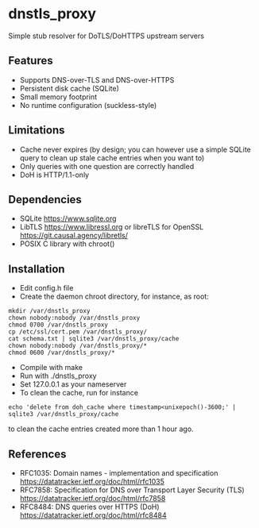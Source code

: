 # dnstls_proxy
Simple stub resolver for DoTLS/DoHTTPS upstream servers

## Features

- Supports DNS-over-TLS and DNS-over-HTTPS
- Persistent disk cache (SQLite)
- Small memory footprint
- No runtime configuration (suckless-style)

## Limitations

- Cache never expires (by design; you can however use a simple SQLite query to clean up stale cache entries when you want to)
- Only queries with one question are correctly handled
- DoH is HTTP/1.1-only

## Dependencies

- SQLite <https://www.sqlite.org>
- LibTLS <https://www.libressl.org> or libreTLS for OpenSSL <https://git.causal.agency/libretls/>
- POSIX C library with chroot()

## Installation

- Edit config.h file
- Create the daemon chroot directory, for instance, as root:
``` 
mkdir /var/dnstls_proxy
chown nobody:nobody /var/dnstls_proxy
chmod 0700 /var/dnstls_proxy
cp /etc/ssl/cert.pem /var/dnstls_proxy/
cat schema.txt | sqlite3 /var/dnstls_proxy/cache
chown nobody:nobody /var/dnstls_proxy/*
chmod 0600 /var/dnstls_proxy/*   
```
- Compile with make
- Run with ./dnstls_proxy
- Set 127.0.0.1 as your nameserver
- To clean the cache, run for instance
```
echo 'delete from doh_cache where timestamp<unixepoch()-3600;' | sqlite3 /var/dnstls_proxy/cache
```
to clean the cache entries created more than 1 hour ago.

## References

- RFC1035: Domain names - implementation and specification <https://datatracker.ietf.org/doc/html/rfc1035> 
- RFC7858: Specification for DNS over Transport Layer Security (TLS)  <https://datatracker.ietf.org/doc/html/rfc7858>
- RFC8484: DNS queries over HTTPS (DoH) <https://datatracker.ietf.org/doc/html/rfc8484>


